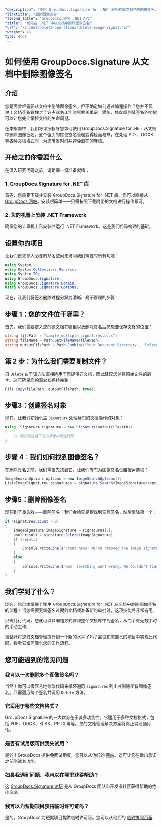 ```yaml
---
"description": "使用 GroupDocs.Signature for .NET 轻松移除文档中的图像签名。我们的简易指南可帮助您轻松管理文档签名。"
"linktitle": "删除图像签名"
"second_title": "GroupDocs.签名 .NET API"
"title": "如何在 .NET 中从文档中删除图像签名"
"url": "/zh/net/delete-operations/delete-image-signature/"
"weight": 14
type: docs
---
```

# 如何使用 GroupDocs.Signature 从文档中删除图像签名

## 介绍

您是否曾经需要从文档中删除图像签名，但不确定如何通过编程操作？您并不孤单！文档签名管理对于许多业务工作流程至关重要，添加、修改或删除签名的功能可以让您完全掌控文档的生命周期。

在本指南中，我们将详细指导您如何使用 GroupDocs.Signature for .NET 从文档中删除图像签名。这个强大的库使签名管理变得轻而易举，在处理 PDF、DOCX 等各种文档格式时，为您节省时间并避免潜在的麻烦。

## 开始之前你需要什么

在深入研究代码之前，请确保一切准备就绪：

### 1. GroupDocs.Signature for .NET 库

首先，您需要下载并安装 GroupDocs.Signature for .NET 库。您可以直接从 [GroupDocs 网站](https://releases.groupdocs.com/signature/net/)。安装很简单——只需按照下载附带的文档进行操作即可。

### 2. 您的机器上安装 .NET Framework

确保您的计算机上已安装并运行 .NET Framework。这是我们代码构建的基础。

## 设置你的项目

让我们首先导入必要的命名空间来访问我们需要的所有功能：

```csharp
using System;
using System.Collections.Generic;
using System.IO;
using GroupDocs.Signature;
using GroupDocs.Signature.Domain;
using GroupDocs.Signature.Options;
```

现在，让我们将签名删除过程分解为清晰、易于管理的步骤：

## 步骤 1：您的文件位于哪里？

首先，我们需要定义您的源文档在哪里以及删除签名后您想要保存文档的位置：

```csharp
string filePath = "sample_multiple_signatures.docx";
string fileName = Path.GetFileName(filePath);
string outputFilePath = Path.Combine("Your Document Directory", "DeleteImage", fileName);
```

## 第 2 步：为什么我们需要复制文件？

自 `Delete` 由于该方法直接适用于您提供的文档，因此建议您创建原始文件的副本。这可确保您的源文档保持完整：

```csharp
File.Copy(filePath, outputFilePath, true);
```

## 步骤3：创建签名对象

现在，让我们初始化主 `Signature` 处理我们的文档操作的对象：

```csharp
using (Signature signature = new Signature(outputFilePath))
{
    // 我们将在接下来的步骤中添加代码
}
```

## 步骤 4：我们如何找到图像签名？

在删除签名之前，我们需要先找到它。让我们专门为图像签名设置搜索选项：

```csharp
ImageSearchOptions options = new ImageSearchOptions();
List<ImageSignature> signatures = signature.Search<ImageSignature>(options);
```

## 步骤5：删除图像签名

现在到了重头戏——删除签名！我们会检查是否找到任何签名，然后删除第一个：

```csharp
if (signatures.Count > 0)
{
    ImageSignature imageSignature = signatures[0];
    bool result = signature.Delete(imageSignature);
    if (result)
    {
        Console.WriteLine($"Great news! We've removed the image signature located at {imageSignature.Left}x{imageSignature.Top} with size {imageSignature.Size} from your document '{fileName}'.");
    }
    else
    {
        Console.WriteLine($"Hmm, something went wrong. We couldn't find the signature at location {imageSignature.Left}x{imageSignature.Top} with size {imageSignature.Size} in your document.");
    }
}
```

## 我们学到了什么？

现在，您已经掌握了使用 GroupDocs.Signature for .NET 从文档中删除图像签名的流程！当您需要更新签名过期的文档或准备新的审批时，这项技能将非常有用。

只需几行代码，您就可以以编程方式管理整个文档库中的签名，从而节省无数小时的手动工作。

准备好将您的文档管理提升到一个新的水平了吗？尝试在您自己的项目中实现此代码，看看它如何简化您的工作流程。

## 您可能遇到的常见问题

### 我可以一次删除多个图像签名吗？

当然！你可以很容易地修改代码来循环遍历 `signatures` 列出并删除所有图像签名。只需遍历每个签名并调用 `Delete` 方法。

### 它适用于哪些文档格式？

GroupDocs.Signature 的一大优势在于其多功能性。它适用于多种文档格式，包括 PDF、DOCX、XLSX、PPTX 等等。您的文档管理解决方案将真正实现通用化。

### 是否有试用版可供我先试用？

是的！GroupDocs 提供免费试用版，您可以从他们的 [网站](https://releases.groupdocs.com/)。这可让您在做出承诺之前测试其功能。

### 如果我遇到问题，我可以在哪里获得帮助？

这 [GroupDocs.Signature 论坛](https://forum.groupdocs.com/c/signature/13) 是从 GroupDocs 团队和开发者社区获得帮助的绝佳资源。

### 我可以为短期项目获得临时许可证吗？

是的，GroupDocs 为短期项目提供临时许可证。您可以从他们的 [临时执照页面](https://purchase。groupdocs.com/temporary-license/).